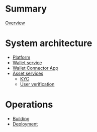 # Summary

[Overview]()

# System architecture

- [Platform]()
- [Wallet service]()
- [Wallet Connector App]()
- [Asset services]()
  - [KYC]()
  - [User verification]()

# Operations

- [Building]()
- [Deployment]()
